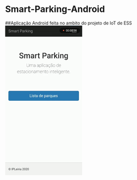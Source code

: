 # Smart-Parking-Android
##Aplicação Android feita no ambito do projeto de IoT de ESS
![](https://github.com/msbrunoalves/Smart-Parking-Android/raw/master/GitHub%20Media/App-Android-Trim.gif)
